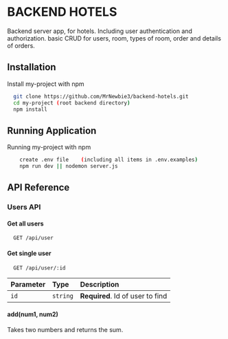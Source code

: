 # BACKEND HOTELS

Backend server app, for hotels. Including user authentication and authorization. basic CRUD for users, room, types of room, order and details of orders.

## Installation

Install my-project with npm

```bash
  git clone https://github.com/MrNewbie3/backend-hotels.git
  cd my-project (root backend directory)
  npm install
```

## Running Application

Running my-project with npm

```bash
    create .env file    (including all items in .env.examples)
    npm run dev || nodemon server.js
```

## API Reference

### Users API

#### Get all users

```http
  GET /api/user
```

#### Get single user

```http
  GET /api/user/:id
```

| Parameter | Type     | Description                      |
| :-------- | :------- | :------------------------------- |
| `id`      | `string` | **Required**. Id of user to find |

#### add(num1, num2)

Takes two numbers and returns the sum.
